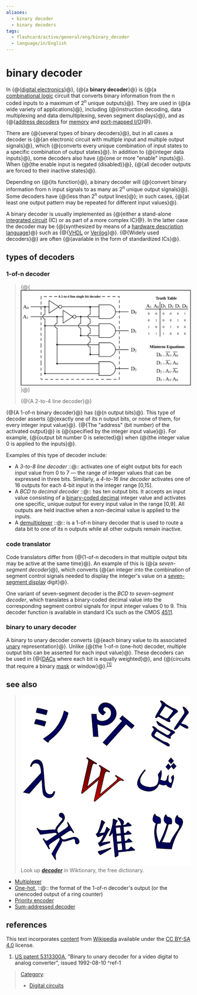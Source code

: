 ```yaml
---
aliases:
  - binary decoder
  - binary decoders
tags:
  - flashcard/active/general/eng/binary_decoder
  - language/in/English
---
```


# binary decoder

<!-- | ![](../../archives/Wikimedia%20Commons/Question%20book-new.svg) | This article __needs additional citations for [verification](https://en.wikipedia.org/wiki/Wikipedia:Verifiability)__. Please help [improve this article](https://en.wikipedia.org/wiki/Special:EditPage/Binary%20decoder) by [adding citations to reliable sources](https://en.wikipedia.org/wiki/Help:Referencing%20for%20beginners). Unsourced material may be challenged and removed._Find sources:_ ["Binary decoder"](https://www.google.com/search?as_eq=wikipedia&q=%22Binary+decoder%22) – [news](https://www.google.com/search?tbm=nws&q=%22Binary+decoder%22+-wikipedia&tbs=ar:1) __·__ [newspapers](https://www.google.com/search?&q=%22Binary+decoder%22&tbs=bkt:s&tbm=bks) __·__ [books](https://www.google.com/search?tbs=bks:1&q=%22Binary+decoder%22+-wikipedia) __·__ [scholar](https://scholar.google.com/scholar?q=%22Binary+decoder%22) __·__ [JSTOR](https://www.jstor.org/action/doBasicSearch?Query=%22Binary+decoder%22&acc=on&wc=on) _\(May 2009\)__\([Learn how and when to remove this message](https://en.wikipedia.org/wiki/Help:Maintenance%20template%20removal)\)_ | -->

In {@{[digital electronics](digital%20electronics.md)}@}, {@{a __binary decoder__}@} is {@{a [combinational logic](combinational%20logic.md) circuit that converts binary information from the n coded inputs to a maximum of 2<sup>n</sup> unique outputs}@}. They are used in {@{a wide variety of applications}@}, including {@{instruction decoding, data multiplexing and data demultiplexing, seven segment displays}@}, and as {@{[address decoders](address%20decoder.md) for [memory](memory.md) and [port-mapped I/O](port-mapped%20I_O.md)}@}. <!--SR:!2025-03-04,14,290!2025-03-06,16,290!2025-03-04,14,290!2025-03-06,16,290!2025-03-06,16,290!2025-03-05,15,290-->

There are {@{several types of binary decoders}@}, but in all cases a decoder is {@{an electronic circuit with multiple input and multiple output signals}@}, which {@{converts every unique combination of input states to a specific combination of output states}@}. In addition to {@{integer data inputs}@}, some decoders also have {@{one or more "enable" inputs}@}. When {@{the enable input is negated \(disabled\)}@}, {@{all decoder outputs are forced to their inactive states}@}. <!--SR:!2025-03-06,16,290!2025-03-05,15,290!2025-03-06,16,290!2025-03-05,15,290!2025-03-06,16,290!2025-03-05,15,290!2025-03-06,16,290-->

Depending on {@{its function}@}, a binary decoder will {@{convert binary information from n input signals to as many as 2<sup>n</sup> unique output signals}@}. Some decoders have {@{less than 2<sup>n</sup> output lines}@}; in such cases, {@{at least one output pattern may be repeated for different input values}@}. <!--SR:!2025-03-06,16,290!2025-03-04,14,290!2025-03-06,16,290!2025-03-06,16,290-->

A binary decoder is usually implemented as {@{either a stand-alone [integrated circuit](integrated%20circuit.md) \(IC\) or as part of a more complex IC}@}. In the latter case the decoder may be {@{synthesized by means of a [hardware description language](hardware%20description%20language.md)}@} such as {@{[VHDL](VHDL.md) or [Verilog](Verilog.md)}@}. {@{Widely used decoders}@} are often {@{available in the form of standardized ICs}@}. <!--SR:!2025-03-04,14,290!2025-03-04,14,290!2025-03-06,16,290!2025-03-05,15,290!2025-03-04,14,290-->

## types of decoders

### 1-of-n decoder

> {@{![A 2-to-4 line decoder](../../archives/Wikimedia%20Commons/Decoder%20Example.svg)}@}
>
> {@{A 2-to-4 line decoder}@} <!--SR:!2025-03-05,15,290!2025-03-04,14,290-->

{@{A 1-of-n binary decoder}@} has {@{n output bits}@}. This type of decoder asserts {@{exactly one of its n output bits, or none of them, for every integer input value}@}. {@{The "address" \(bit number\) of the activated output}@} is {@{specified by the integer input value}@}. For example, {@{output bit number 0 is selected}@} when {@{the integer value 0 is applied to the inputs}@}. <!--SR:!2025-03-05,15,290!2025-03-04,14,290!2025-03-05,15,290!2025-03-06,16,290!2025-03-06,16,290!2025-03-06,16,290!2025-03-06,16,290-->

Examples of this type of decoder include:

- A _3-to-8 line decoder_ ::@:: activates one of eight output bits for each input value from 0 to 7 — the range of integer values that can be expressed in three bits. Similarly, a _4-to-16 line decoder_ activates one of 16 outputs for each 4-bit input in the integer range \[0,15\]. <!--SR:!2025-03-05,15,290!2025-03-04,14,290-->
- A _BCD to decimal decoder_ ::@:: has ten output bits. It accepts an input value consisting of a [binary-coded decimal](binary-coded%20decimal.md) integer value and activates one specific, unique output for every input value in the range \[0,9\]. All outputs are held inactive when a non-decimal value is applied to the inputs. <!--SR:!2025-02-28,10,270!2025-03-06,16,290-->
- A [demultiplexer](demultiplexer.md#digital%20demultiplexers) ::@:: is a 1-of-n binary decoder that is used to route a data bit to one of its n outputs while all other outputs remain inactive. <!--SR:!2025-02-28,10,270!2025-03-06,16,290-->

### code translator

Code translators differ from {@{1-of-n decoders in that multiple output bits may be active at the same time}@}. An example of this is {@{a _seven-segment decoder_}@}, which converts {@{an integer into the combination of segment control signals needed to display the integer's value on a [seven-segment display](seven-segment%20display.md) digit}@}. <!--SR:!2025-03-04,14,290!2025-03-06,16,290!2025-03-06,16,290-->

One variant of seven-segment decoder is the _BCD to seven-segment decoder_, which translates a binary-coded decimal value into the corresponding segment control signals for input integer values 0 to 9. This decoder function is available in standard ICs such as the CMOS [4511](4511.md#4511%20BCD%20to%20seven-segment%20decoder).

### binary to unary decoder

A binary to unary decoder converts {@{each binary value to its associated [unary](unary%20coding.md) representation}@}. Unlike {@{the 1-of-n \(one-hot\) decoder, multiple output bits can be asserted for each input value}@}. These decoders can be used in {@{[DACs](digital-to-analog%20converter.md) where each bit is equally weighted}@}, and {@{circuits that require a binary [mask](mask%20(computing).md) or window}@}.<sup>[\[1\]](#^ref-1)</sup> <!--SR:!2025-03-06,16,290!2025-03-06,16,290!2025-03-06,16,290!2025-03-05,15,290-->

## see also

>![Wiktionary logo](../../archives/Wikimedia%20Commons/Wiktionary-logo-en-v2.svg) Look up ___[decoder](https://en.wiktionary.org/wiki/decoder)___ in Wiktionary, the free dictionary.

- [Multiplexer](multiplexer.md)
- [One-hot](one-hot.md), ::@:: the format of the 1-of-n decoder's output \(or the unencoded output of a ring counter\) <!--SR:!2025-03-06,16,290!2025-03-06,16,290-->
- [Priority encoder](priority%20encoder.md)
- [Sum-addressed decoder](sum-addressed%20decoder.md)

## references

This text incorporates [content](https://en.wikipedia.org/wiki/binary_decoder) from [Wikipedia](Wikipedia.md) available under the [CC BY-SA 4.0](https://creativecommons.org/licenses/by-sa/4.0/) license.

1. [US patent 5313300A](https://patents.google.com/patent/US5313300A/en), "Binary to unary decoder for a video digital to analog converter", issued 1992-08-10 <a id="^ref-1"></a>^ref-1

> [Category](https://en.wikipedia.org/wiki/Help:Category):
>
> - [Digital circuits](https://en.wikipedia.org/wiki/Category:Digital%20circuits)
